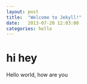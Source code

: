 ```yaml
---
layout: post
title:  "Welcome to Jekyll!"
date:   2013-07-20 12:03:00
categories: hello
---
```


# hi hey

Hello world, how are you